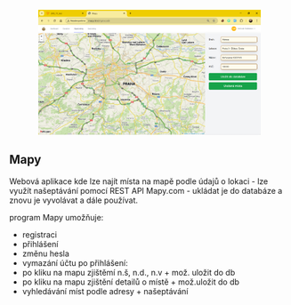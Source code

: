<p align="center"><a href="https://github.com/vit-posmourny/mapy/blob/77d27456cf5519499dc69298734247e89a8eb85d/z.readme%20files/mapy%20(1)%20velky.png" target="_blank"><img src="https://github.com/vit-posmourny/mapy/blob/14330bffd4dab981ab907ddac36aa2e3a3206d33/z.readme%20files/mapy%20(1)%20maly.png" width="400" alt="Laravel Logo"></a></p>

## Mapy

Webová aplikace kde lze najít místa na mapě podle údajů o lokaci - lze využít našeptávání pomocí REST API Mapy.com - ukládat je do databáze a znovu je vyvolávat a dále používat.

program Mapy umožňuje:
- registraci
- přihlášení
- změnu hesla
- vymazání účtu
po přihlášení:
- po kliku na mapu zjištěmí n.š, n.d., n.v + mož. uložit do db
- po kliku na mapu zjištění detailů o místě + mož.uložit do db
- vyhledávání míst podle adresy + našeptávání
